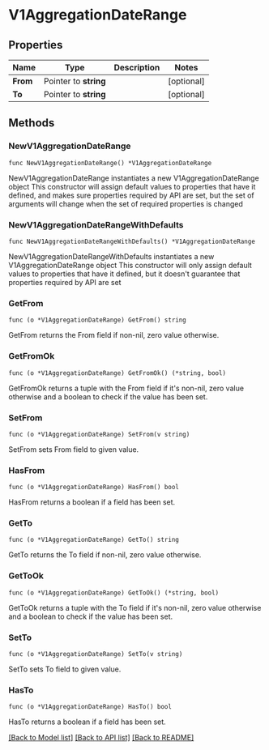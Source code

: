 # V1AggregationDateRange

## Properties

Name | Type | Description | Notes
------------ | ------------- | ------------- | -------------
**From** | Pointer to **string** |  | [optional] 
**To** | Pointer to **string** |  | [optional] 

## Methods

### NewV1AggregationDateRange

`func NewV1AggregationDateRange() *V1AggregationDateRange`

NewV1AggregationDateRange instantiates a new V1AggregationDateRange object
This constructor will assign default values to properties that have it defined,
and makes sure properties required by API are set, but the set of arguments
will change when the set of required properties is changed

### NewV1AggregationDateRangeWithDefaults

`func NewV1AggregationDateRangeWithDefaults() *V1AggregationDateRange`

NewV1AggregationDateRangeWithDefaults instantiates a new V1AggregationDateRange object
This constructor will only assign default values to properties that have it defined,
but it doesn't guarantee that properties required by API are set

### GetFrom

`func (o *V1AggregationDateRange) GetFrom() string`

GetFrom returns the From field if non-nil, zero value otherwise.

### GetFromOk

`func (o *V1AggregationDateRange) GetFromOk() (*string, bool)`

GetFromOk returns a tuple with the From field if it's non-nil, zero value otherwise
and a boolean to check if the value has been set.

### SetFrom

`func (o *V1AggregationDateRange) SetFrom(v string)`

SetFrom sets From field to given value.

### HasFrom

`func (o *V1AggregationDateRange) HasFrom() bool`

HasFrom returns a boolean if a field has been set.

### GetTo

`func (o *V1AggregationDateRange) GetTo() string`

GetTo returns the To field if non-nil, zero value otherwise.

### GetToOk

`func (o *V1AggregationDateRange) GetToOk() (*string, bool)`

GetToOk returns a tuple with the To field if it's non-nil, zero value otherwise
and a boolean to check if the value has been set.

### SetTo

`func (o *V1AggregationDateRange) SetTo(v string)`

SetTo sets To field to given value.

### HasTo

`func (o *V1AggregationDateRange) HasTo() bool`

HasTo returns a boolean if a field has been set.


[[Back to Model list]](../README.md#documentation-for-models) [[Back to API list]](../README.md#documentation-for-api-endpoints) [[Back to README]](../README.md)



